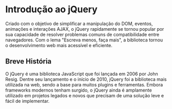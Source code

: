 # Introdução ao jQuery

Criado com o objetivo de simplificar a manipulação do DOM, eventos, animações e interações AJAX, o jQuery rapidamente se tornou popular por sua capacidade de resolver problemas comuns de compatibilidade entre navegadores. Com o lema "Escreva menos, faça mais", a biblioteca tornou o desenvolvimento web mais acessível e eficiente.

## Breve História

O jQuery é uma biblioteca JavaScript que foi lançada em 2006 por John Resig.
Dentre seu lançamento e o início de 2010, jQuery foi a biblioteca mais utilizada na web, sendo a base para muitos plugins e ferramentas. Embora frameworks modernos tenham surgido, o jQuery ainda é amplamente utilizado em projetos legados e novos que precisam de uma solução leve e fácil de implementar.